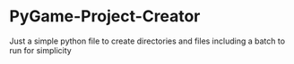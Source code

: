 # PyGame-Project-Creator
Just a simple python file to create directories and files including a batch to run for simplicity
